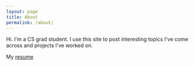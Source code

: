 ```yaml
---
layout: page
title: About
permalink: /about/
---
```


Hi. I'm a CS grad student. I use this site to post interesting topics I've come across and projects I've worked on.

 
My [resume](http://neelaypandit.com/resume.pdf)

